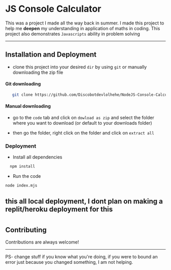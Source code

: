 
# JS Console Calculator

This was a project I made all the way back in summer. I made this project to help me **deepen** my understanding in application of maths in coding. This project also demonstrates `Javascripts` ability in problem solving

---



## Installation and Deployment

- clone this project into your desired `dir` by using `git` or manually downloading the zip file

#### Git downloading

```bash
   git clone https://github.com/Discobotdevlolhehe/NodeJS-Console-Calculator.git
``` 


#### Manual downloading
- go to the `code` tab and click on  `dowload as zip` and select the folder where you want to download (or default to your downloads folder)

- then go the folder, right click on the folder and click on `extract all`


### Deployment
- Install all dependencies

```bash
  npm install
```
- Run the code

```bash
node index.mjs
```
this all local deployment, I dont plan on making a replit/heroku deployment for this
---

# 
## Contributing

Contributions are always welcome!

---

PS- change stuff if you know what you're doing, if you were to bound an error just because you changed something, I am not helping.